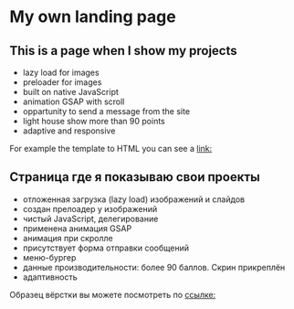 ﻿# My own landing page

## This is a page when I show my projects

- lazy load for images
- preloader for images
- built on native JavaScript
- animation GSAP with scroll
- oppartunity to send a message from the site
- light house show more than 90 points
- adaptive and responsive

For example the template to HTML you can see a [link:](https://tesei.github.io/sites)


## Страница где я показываю свои проекты

- отложенная загрузка (lazy load) изображений и слайдов
- создан прелоадер у изображений
- чистый JavaScript, делегирование
- применена анимация GSAP
- анимация при скролле
- присутствует форма отправки сообщений
- меню-бургер
- данные производительности: более 90 баллов. Скрин прикреплён
- адаптивность

Образец вёрстки вы можете посмотреть по [ссылке:](https://tesei.github.io/sites)

